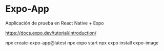 # Expo-App
Applicación de prueba en React Native + Expo


https://docs.expo.dev/tutorial/introduction/

npx create-expo-app@latest
npx expo start
npx expo install expo-image